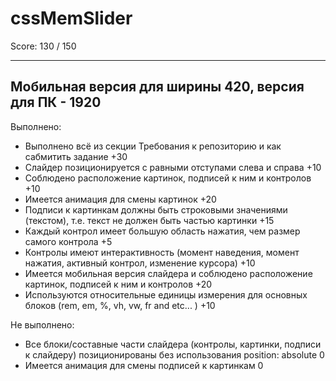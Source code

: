 # cssMemSlider

Score: 130 / 150

---
Мобильная версия для ширины 420, версия для ПК - 1920
---

Выполнено:

- Выполнено всё из секции Требования к репозиторию и как сабмитить задание +30
- Слайдер позиционируется с равными отступами слева и справа +10
- Соблюдено расположение картинок, подписей к ним и контролов +10
- Имеется анимация для смены картинок +20
- Подписи к картинкам должны быть строковыми значениями (текстом), т.е. текст не должен быть частью картинки +15
- Каждый контрол имеет большую область нажатия, чем размер самого контрола +5
- Контролы имеют интерактивность (момент наведения, момент нажатия, активный контрол, изменение курсора) +10
- Имеется мобильная версия слайдера и соблюдено расположение картинок, подписей к ним и контролов +20
- Используются относительные единицы измерения для основных блоков (rem, em, %, vh, vw, fr and etc... ) +10

Не выполнено:

- Все блоки/составные части слайдера (контролы, картинки, подписи к слайдеру) позиционированы без использования position: absolute 0
- Имеется анимация для смены подписей к картинкам 0
